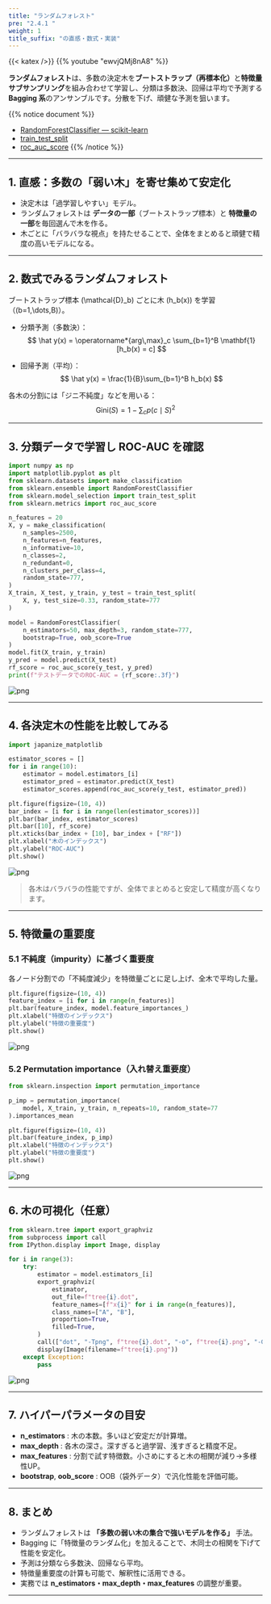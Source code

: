 ```yaml
---
title: "ランダムフォレスト"
pre: "2.4.1 "
weight: 1
title_suffix: "の直感・数式・実装"
---
```


{{< katex />}}
{{% youtube "ewvjQMj8nA8" %}}

<div class="pagetop-box">
  <p><b>ランダムフォレスト</b>は、多数の決定木を<b>ブートストラップ（再標本化）</b>と<b>特徴量サブサンプリング</b>を組み合わせて学習し、分類は多数決、回帰は平均で予測する <b>Bagging 系</b>のアンサンブルです。分散を下げ、頑健な予測を狙います。</p>
</div>

{{% notice document %}}
- [RandomForestClassifier — scikit-learn](https://scikit-learn.org/stable/modules/generated/sklearn.ensemble.RandomForestClassifier.html)  
- [train_test_split](https://scikit-learn.org/stable/modules/generated/sklearn.model_selection.train_test_split.html)  
- [roc_auc_score](https://scikit-learn.org/stable/modules/generated/sklearn.metrics.roc_auc_score.html)
{{% /notice %}}

---

## 1. 直感：多数の「弱い木」を寄せ集めて安定化
- 決定木は「過学習しやすい」モデル。  
- ランダムフォレストは **データの一部**（ブートストラップ標本）と **特徴量の一部**を毎回選んで木を作る。  
- 木ごとに「バラバラな視点」を持たせることで、全体をまとめると頑健で精度の高いモデルになる。  

---

## 2. 数式でみるランダムフォレスト

ブートストラップ標本 \(\mathcal{D}_b\) ごとに木 \(h_b(x)\) を学習（\(b=1,\dots,B\)）。

- 分類予測（多数決）：
  $$
  \hat y(x) = \operatorname*{arg\,max}_c \sum_{b=1}^B \mathbf{1}[h_b(x) = c]
  $$

- 回帰予測（平均）：
  $$
  \hat y(x) = \frac{1}{B}\sum_{b=1}^B h_b(x)
  $$

各木の分割には「ジニ不純度」などを用いる：
$$
\mathrm{Gini}(S) = 1 - \sum_{c} p(c\mid S)^2
$$

---

## 3. 分類データで学習し ROC-AUC を確認

```python
import numpy as np
import matplotlib.pyplot as plt
from sklearn.datasets import make_classification
from sklearn.ensemble import RandomForestClassifier
from sklearn.model_selection import train_test_split
from sklearn.metrics import roc_auc_score

n_features = 20
X, y = make_classification(
    n_samples=2500,
    n_features=n_features,
    n_informative=10,
    n_classes=2,
    n_redundant=0,
    n_clusters_per_class=4,
    random_state=777,
)
X_train, X_test, y_train, y_test = train_test_split(
    X, y, test_size=0.33, random_state=777
)

model = RandomForestClassifier(
    n_estimators=50, max_depth=3, random_state=777,
    bootstrap=True, oob_score=True
)
model.fit(X_train, y_train)
y_pred = model.predict(X_test)
rf_score = roc_auc_score(y_test, y_pred)
print(f"テストデータでのROC-AUC = {rf_score:.3f}")
```

![png](/images/basic/ensemble/RandomForest_files/RandomForest_6_0.png)

---

## 4. 各決定木の性能を比較してみる

```python
import japanize_matplotlib

estimator_scores = []
for i in range(10):
    estimator = model.estimators_[i]
    estimator_pred = estimator.predict(X_test)
    estimator_scores.append(roc_auc_score(y_test, estimator_pred))

plt.figure(figsize=(10, 4))
bar_index = [i for i in range(len(estimator_scores))]
plt.bar(bar_index, estimator_scores)
plt.bar([10], rf_score)
plt.xticks(bar_index + [10], bar_index + ["RF"])
plt.xlabel("木のインデックス")
plt.ylabel("ROC-AUC")
plt.show()
```

![png](/images/basic/ensemble/RandomForest_files/RandomForest_6_0.png)

> 各木はバラバラの性能ですが、全体でまとめると安定して精度が高くなります。

---

## 5. 特徴量の重要度

### 5.1 不純度（impurity）に基づく重要度
各ノード分割での「不純度減少」を特徴量ごとに足し上げ、全木で平均した量。

```python
plt.figure(figsize=(10, 4))
feature_index = [i for i in range(n_features)]
plt.bar(feature_index, model.feature_importances_)
plt.xlabel("特徴のインデックス")
plt.ylabel("特徴の重要度")
plt.show()
```

![png](/images/basic/ensemble/RandomForest_files/RandomForest_8_0.png)

### 5.2 Permutation importance（入れ替え重要度）

```python
from sklearn.inspection import permutation_importance

p_imp = permutation_importance(
    model, X_train, y_train, n_repeats=10, random_state=77
).importances_mean

plt.figure(figsize=(10, 4))
plt.bar(feature_index, p_imp)
plt.xlabel("特徴のインデックス")
plt.ylabel("特徴の重要度")
plt.show()
```

![png](/images/basic/ensemble/RandomForest_files/RandomForest_10_0.png)

---

## 6. 木の可視化（任意）

```python
from sklearn.tree import export_graphviz
from subprocess import call
from IPython.display import Image, display

for i in range(3):
    try:
        estimator = model.estimators_[i]
        export_graphviz(
            estimator,
            out_file=f"tree{i}.dot",
            feature_names=[f"x{i}" for i in range(n_features)],
            class_names=["A", "B"],
            proportion=True,
            filled=True,
        )
        call(["dot", "-Tpng", f"tree{i}.dot", "-o", f"tree{i}.png", "-Gdpi=500"])
        display(Image(filename=f"tree{i}.png"))
    except Exception:
        pass
```

![png](/images/basic/ensemble/RandomForest_files/RandomForest_12_0.png)

---

## 7. ハイパーパラメータの目安
- **n_estimators** : 木の本数。多いほど安定だが計算増。  
- **max_depth** : 各木の深さ。深すぎると過学習、浅すぎると精度不足。  
- **max_features** : 分割で試す特徴数。小さめにすると木の相関が減り→多様性UP。  
- **bootstrap**, **oob_score** : OOB（袋外データ）で汎化性能を評価可能。  

---

## 8. まとめ
- ランダムフォレストは **「多数の弱い木の集合で強いモデルを作る」** 手法。  
- Bagging に「特徴量のランダム化」を加えることで、木同士の相関を下げて性能を安定化。  
- 予測は分類なら多数決、回帰なら平均。  
- 特徴量重要度の計算も可能で、解釈性に活用できる。  
- 実務では **n_estimators・max_depth・max_features** の調整が重要。  

---
